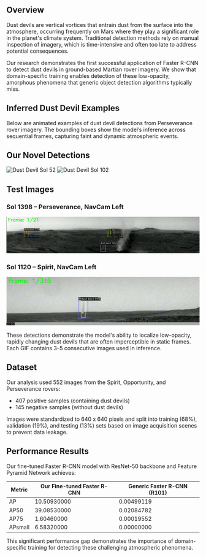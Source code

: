 ## Overview

Dust devils are vertical vortices that entrain dust from the surface into the atmosphere, occurring frequently on Mars where they play a significant role in the planet's climate system. Traditional detection methods rely on manual inspection of imagery, which is time-intensive and often too late to address potential consequences.

Our research demonstrates the first successful application of Faster R-CNN to detect dust devils in ground-based Martian rover imagery. We show that domain-specific training enables detection of these low-opacity, amorphous phenomena that generic object detection algorithms typically miss.


## Inferred Dust Devil Examples

Below are animated examples of dust devil detections from Perseverance rover imagery. The bounding boxes show the model’s inference across sequential frames, capturing faint and dynamic atmospheric events.

## Our Novel Detections
![Dust Devil Sol 52](gifs/dust_devils_sol0052.gif)
![Dust Devil Sol 102](gifs/dust_devils_sol0102.gif)

## Test Images

### Sol 1398 – Perseverance, NavCam Left
![Dust Devil Sol 1398](PNV1398.gif)

### Sol 1120 – Spirit, NavCam Left
![Dust Devil Sol 1120](SNV1120.gif)

These detections demonstrate the model's ability to localize low-opacity, rapidly changing dust devils that are often imperceptible in static frames. Each GIF contains 3–5 consecutive images used in inference.
## Dataset

Our analysis used 552 images from the Spirit, Opportunity, and Perseverance rovers:
- 407 positive samples (containing dust devils)
- 145 negative samples (without dust devils)

Images were standardized to 640 x 640 pixels and split into training (68%), validation (19%), and testing (13%) sets based on image acquisition scenes to prevent data leakage.

## Performance Results

Our fine-tuned Faster R-CNN model with ResNet-50 backbone and Feature Pyramid Network achieves:

| Metric | Our Fine-tuned Faster R-CNN | Generic Faster R-CNN (R101) | 
|--------|-----------------------------|-----------------------------|
| AP     | 10.50930000                 | 0.00499119                  | 
| AP50   | 39.08530000                 | 0.02084782                  | 
| AP75   | 1.60460000                  | 0.00019552                  | 
| APsmall| 6.58320000                  | 0.00000000                  | 

This significant performance gap demonstrates the importance of domain-specific training for detecting these challenging atmospheric phenomena.


